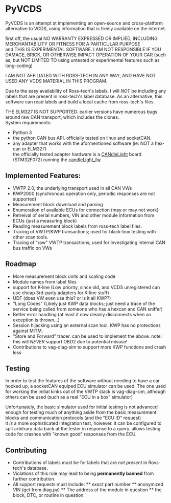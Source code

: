 # PyVCDS

PyVCDS is an attempt at implementing an open-source and cross-platform alternative to VCDS, using information that is freely available on the internet.

first off, the usual NO WARRANTY EXPRESSED OR IMPLIED, INCLUDING MERCHANTABILITY OR FITNESS FOR A PARTICULAR PURPOSE  
and THIS IS EXPERIMENTAL SOFTWARE. I AM NOT RESPONSIBLE IF YOU DAMAGE, BRICK, OR OTHERWISE IMPACT OPERATION OF YOUR CAR (such as, but NOT LIMITED TO using untested or experimental features such as long-coding)

I AM NOT AFFILIATED WITH ROSS-TECH IN ANY WAY, AND HAVE NOT USED ANY VCDS MATERIAL IN THIS PROGRAM.

Due to the easy availability of Ross-tech's labels, I will *NOT* be including any labels
that are present in ross-tech's label database. As an alternative, this software can read labels
and build a local cache from ross-tech's files.

THE ELM327 IS NOT SUPPORTED. earlier versions have numerous bugs around raw CAN transport, which includes the clones.  
System requirements:

* Python 3
* the python CAN bus API. officially tested on linux and socketCAN.  
* any adapter that works with the aformentioned software (ie: NOT a hex-can or ELM327)  
the officially tested adapter hardware is a [CANdleLight](https://github.com/HubertD/candleLight) board (STM32F072) running the [candleLight_fw](https://github.com/candle-usb/candleLight_fw)

## Implemented Features:
* VWTP 2.0, the underlying transport used in all CAN VWs
* KWP2000 (synchronous operation only, periodic responses are not supported)
* Measurement block download and parsing
* Enumeration of available ECUs for connection (may or may not work)
* Retreival of serial numbers, VIN and other module information from ECUs (just a measuring block)
* Reading measurement block labels from ross-tech label files.
* Tracing of VWTP/KWP transactions; used for black-box testing with other scan tools.
* Tracing of "raw" VWTP transactions; used for investigating internal CAN bus traffic on VWs

## Roadmap
* More measurement block units and scaling code
* Module names from label files
* support for K-line (Low priority, since old, and VCDS unregistered can use cheap 3rd-party adapters for K-line stuff)
* UDF (does VW even use this? or is it all KWP?)
* "Long Codes" (Likely just KWP data blocks; just need a trace of the service being called from someone who has a hexcan and CAN sniffer)
* Better error handling (at least it now cleanly disconnects when an exception is thrown...)
* Session hijacking using an external scan tool. KWP has no protections against MITM.
* "Store and Forward" tracer. can be used to implement the above. note: this will *NEVER* support OBD2 due to potential misuse!
* Contributions to vag-diag-sim to support more KWP functions and crash less

## Testing
In order to test the features of the software without needing to have a car hooked up, a socketCAN equiped ECU simulator can be used.
The one used for working the initial kinks out of the VWTP stack is vag-diag-sim, although others can be used (such as a real "ECU in a box" simulator)

Unfortunately, the basic simulator used for initial testing is not advanced enough for testing much of anything aside from the basic measurement blocks and communication protocols (and the "ECU ID" request)  
It *is* a more sophisticated integration test, however. it can be configured to spit arbitrary data back at the tester in response to a query. allows testing code for crashes with "known good" responses from the ECU.

## Contributing
* Contributions of labels must be for labels that are *not present* in Ross-tech's database.
* Violations of this rule may lead to being **permanently banned** from further contribution.
* All support requests must include:
** *exact* part number
** anonymized VIN (get from diag.py)
** The address of the module in question
** the block, DTC, or routine in question.
